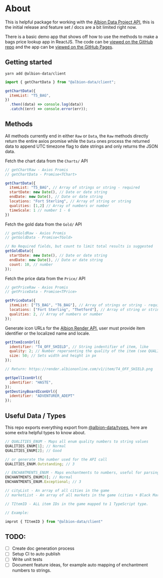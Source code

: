 # About

This is helpful package for working with the [Albion Data Project API](), this is the initial release and feature set / docs are a bit limited right now.

There is a basic demo app that shows off how to use the methods to make a bags price lookup app in ReactJS. The code can be [viewed on the GitHub repo](https://github.com/tastypackets/albion-data-client/tree/main/packages/example-app) and the app can be [viewed on the GitHub Pages](https://tastypackets.github.io/albion-data-client/).

## Getting started

```
yarn add @albion-data/client
```

```javascript
import { getChartData } from "@albion-data/client";

getChartData({
  itemList: "T5_BAG",
})
  .then((data) => console.log(data))
  .catch((err) => console.error(err));
```

## Methods

All methods currently end in either `Raw` or `Data`, the `Raw` methods directly return the entire axios promise while the `Data` ones process the returned data to append UTC timezone flag to date strings and only returns the JSON data.

Fetch the chart data from the `Charts/` API

```javascript
// getChartRaw - Axios Promis
// getChartData - Promise<TChart>

getChartData({
  itemList: "T5_BAG", // Array of strings or string - required
  startDate: new Date(), // Date or date string
  endDate: new Date(), // Date or date string
  locations: "Fort Sterling", // Array of string or string
  qualities: [1,2] // Array of numbers or number
  timeScale: 1 // number 1 - 6
})
```

Fetch the gold data from the `Gold/` API

```javascript
// getGoldRaw - Axios Promis
// getGoldData - Promise<TGold>

// No Required fields, but count to limit total results is suggested
getGoldData({
  startDate: new Date(), // Date or date string
  endDate: new Date(), // Date or date string
  count: 10, // number
});
```

Fetch the price data from the `Price/` API

```javascript
// getPriceRaw - Axios Promis
// getPriceData - Promise<TPrice>

getPriceData({
  itemList: ["T5_BAG", "T6_BAG"], // Array of strings or string - required
  locations: ["Fort Sterling", "Thetford"], // Array of string or string
  qualities: 2, // Array of numbers or number
});
```

Generate icon URLs for the [Albion Render API](https://wiki.albiononline.com/wiki/API:Render_service), user must provide item identifier or the localized name and locale.

```javascript
getItemIconUrl({
  identifier: "T4_OFF_SHIELD", // String indentifier of item, like
  quality: 2; // Number repersenting the quality of the item (see QUALITIES_ENUM)
  size: 50; // Sets width and height in px
});

// Return: https://render.albiononline.com/v1/item/T4_OFF_SHIELD.png

getSpellIconUrl({
  identifier: "HASTE",
});
getDestinyBoardIconUrl({
  identifier: "ADVENTURER_ADEPT"
});
```

## Useful Data / Types

This repo exports everything export from [@albion-data/types](https://www.npmjs.com/package/@albion-data/types), here are some extra helpful types to know about.

```javascript
// QUALITIES_ENUM - Maps all enum quality numbers to string values
QUALITIES_ENUM[1]; // Normal
QUALITIES_ENUM[2]; // Good

// or generate the number used for the API call
QUALITIES_ENUM.Outstanding; // 3

// ENCHANTMENTS_ENUM - Maps enchantments to numbers, useful for parsing the API resaponse
ENCHANTMENTS_ENUM[0]; // Normal
ENCHANTMENTS_ENUM.Exceptional; // 3

// cityList - An array of all cities in the game
// marketList - An array of all markets in the game (cities + Black Market right now)

// TItemID - ALL item IDs in the game mapped to 1 TypeScript type.

// Example:

improt { TItemID } from "@albion-data/client"
```

## TODO:

- [ ] Create doc generation process
- [ ] Setup CI to auto publish
- [ ] Write unit tests
- [ ] Document feature ideas, for example auto mapping of enchantment numbers to strings.
